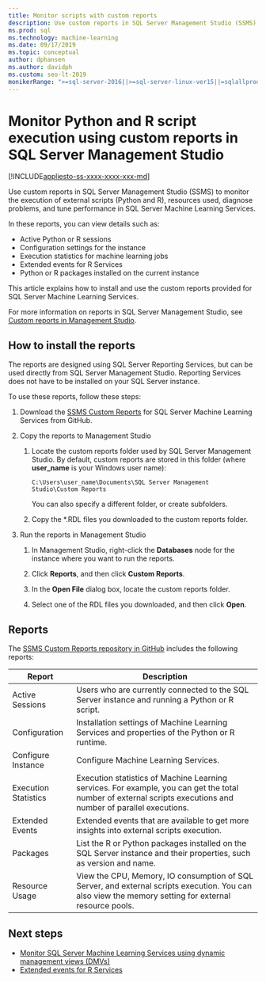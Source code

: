 ```yaml
---
title: Monitor scripts with custom reports
description: Use custom reports in SQL Server Management Studio (SSMS) to monitor the execution of external scripts (Python and R), resources used, diagnose problems, and tune performance in SQL Server Machine Learning Services.
ms.prod: sql
ms.technology: machine-learning
ms.date: 09/17/2019
ms.topic: conceptual
author: dphansen
ms.author: davidph
ms.custom: seo-lt-2019
monikerRange: ">=sql-server-2016||>=sql-server-linux-ver15||=sqlallproducts-allversions"
---
```

# Monitor Python and R script execution using custom reports in SQL Server Management Studio
[!INCLUDE[appliesto-ss-xxxx-xxxx-xxx-md](../../includes/appliesto-ss-xxxx-xxxx-xxx-md.md)]

Use custom reports in SQL Server Management Studio (SSMS) to monitor the execution of external scripts (Python and R), resources used, diagnose problems, and tune performance in SQL Server Machine Learning Services.

In these reports, you can view details such as:

- Active Python or R sessions
- Configuration settings for the instance
- Execution statistics for machine learning jobs
- Extended events for R Services
- Python or R packages installed on the current instance

This article explains how to install and use the custom reports provided for SQL Server Machine Learning Services.

For more information on reports in SQL Server Management Studio, see [Custom reports in Management Studio](../../ssms/object/custom-reports-in-management-studio.md).

## How to install the reports

The reports are designed using SQL Server Reporting Services, but can be used directly from SQL Server Management Studio. Reporting Services does not have to be installed on your SQL Server instance.

To use these reports, follow these steps:

1. Download the [SSMS Custom Reports](https://github.com/Microsoft/sql-server-samples/tree/master/samples/features/machine-learning-services/ssms-custom-reports) for SQL Server Machine Learning Services from GitHub.

2. Copy the reports to Management Studio

    1. Locate the custom reports folder used by SQL Server Management Studio. By default, custom reports are stored in this folder (where **user_name** is your Windows user name):

        `C:\Users\user_name\Documents\SQL Server Management Studio\Custom Reports`

       You can also specify a different folder, or create subfolders.

    2. Copy the *.RDL files you downloaded to the custom reports folder.

3. Run the reports in Management Studio

    1. In Management Studio, right-click the **Databases** node for the instance where you want to run the reports.

    2. Click **Reports**, and then click **Custom Reports**.

    3. In the **Open File** dialog box, locate the custom reports folder.

    4. Select one of the RDL files you downloaded, and then click **Open**.

## Reports

The [SSMS Custom Reports repository in GitHub](https://github.com/Microsoft/sql-server-samples/tree/master/samples/features/machine-learning-services/ssms-custom-reports) includes the following reports:

| Report | Description |
|-|-|
| Active Sessions | Users who are currently connected to the SQL Server instance and running a Python or R script. |
| Configuration | Installation settings of Machine Learning Services and properties of the Python or R runtime. |
| Configure Instance | Configure Machine Learning Services. |
| Execution Statistics | Execution statistics of Machine Learning services. For example, you can get the total number of external scripts executions and number of parallel executions. |
| Extended Events | Extended events that are available to get more insights into external scripts execution. |
| Packages | List the R or Python packages installed on the SQL Server instance and their properties, such as version and name. |
| Resource Usage | View the CPU, Memory, IO consumption of SQL Server, and external scripts execution. You can also view the memory setting for external resource pools. |

## Next steps

- [Monitor SQL Server Machine Learning Services using dynamic management views (DMVs)](monitor-sql-server-machine-learning-services-using-dynamic-management-views.md)
- [Extended events for R Services](../r/extended-events-for-sql-server-r-services.md)
